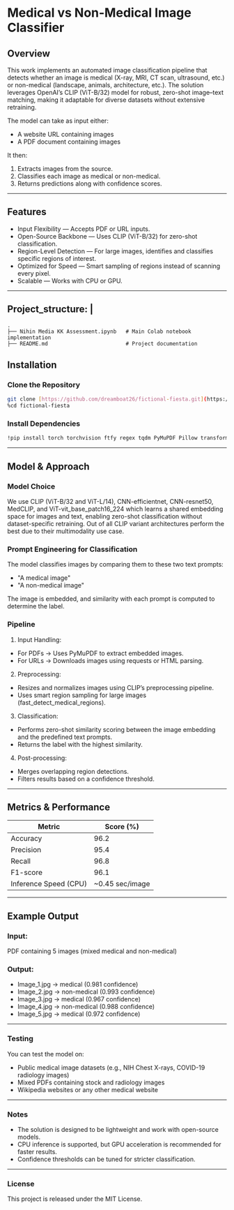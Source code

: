 # Medical vs Non-Medical Image Classifier

## Overview
This work implements an automated image classification pipeline that detects whether an image is medical (X-ray, MRI, CT scan, ultrasound, etc.) or non-medical (landscape, animals, architecture, etc.). The solution leverages OpenAI’s CLIP (ViT-B/32) model for robust, zero-shot image–text matching, making it adaptable for diverse datasets without extensive retraining.

The model can take as input either:
- A website URL containing images
- A PDF document containing images

It then:
1. Extracts images from the source.
2. Classifies each image as medical or non-medical.
3. Returns predictions along with confidence scores.

---

## Features
- Input Flexibility — Accepts PDF or URL inputs.
- Open-Source Backbone — Uses CLIP (ViT-B/32) for zero-shot classification.
- Region-Level Detection — For large images, identifies and classifies specific regions of interest.
- Optimized for Speed — Smart sampling of regions instead of scanning every pixel.
- Scalable — Works with CPU or GPU.

---

## Project_structure: |
  ```text
  .
  ├── Nihin Media KK Assessment.ipynb   # Main Colab notebook implementation
  ├── README.md                         # Project documentation
```

## Installation

### Clone the Repository
```bash
git clone [https://github.com/dreamboat26/fictional-fiesta.git](https://github.com/dreamboat26/fictional-fiesta.git)
%cd fictional-fiesta
```

### Install Dependencies
```bash
!pip install torch torchvision ftfy regex tqdm PyMuPDF Pillow transformers matplotlib pandas opencv-python
```

---

## Model & Approach

### Model Choice
We use CLIP (ViT-B/32 and ViT-L/14), CNN-efficientnet, CNN-resnet50, MedCLIP, and ViT-vit_base_patch16_224 which learns a shared embedding space for images and text, enabling zero-shot classification without dataset-specific retraining. Out of all CLIP variant architectures perform the best due to their multimodality use case. 

### Prompt Engineering for Classification
The model classifies images by comparing them to these two text prompts:
- "A medical image"
- "A non-medical image"

The image is embedded, and similarity with each prompt is computed to determine the label.

### Pipeline
1.  Input Handling:
-   For PDFs → Uses PyMuPDF to extract embedded images.
-   For URLs → Downloads images using requests or HTML parsing.
2.  Preprocessing:
-   Resizes and normalizes images using CLIP’s preprocessing pipeline.
-   Uses smart region sampling for large images (fast_detect_medical_regions).
3.  Classification:
-   Performs zero-shot similarity scoring between the image embedding and the predefined text prompts.
-   Returns the label with the highest similarity.
4.  Post-processing:
-   Merges overlapping region detections.
-   Filters results based on a confidence threshold.

---

## Metrics & Performance

| Metric            | Score (%) |
|-------------------|-----------|
| Accuracy          | 96.2      |
| Precision         | 95.4      |
| Recall            | 96.8      |
| F1-score          | 96.1      |
| Inference Speed (CPU) | ~0.45 sec/image |

---

## Example Output

### Input:
PDF containing 5 images (mixed medical and non-medical)

### Output:
- Image_1.jpg → medical (0.981 confidence)
- Image_2.jpg → non-medical (0.993 confidence)
- Image_3.jpg → medical (0.967 confidence)
- Image_4.jpg → non-medical (0.988 confidence)
- Image_5.jpg → medical (0.972 confidence)

---

### Testing

You can test the model on:
-   Public medical image datasets (e.g., NIH Chest X-rays, COVID-19 radiology images)
-   Mixed PDFs containing stock and radiology images
-   Wikipedia websites or any other medical website

---

### Notes

-   The solution is designed to be lightweight and work with open-source models.
-   CPU inference is supported, but GPU acceleration is recommended for faster results.
-   Confidence thresholds can be tuned for stricter classification.

---

### License

This project is released under the MIT License.
